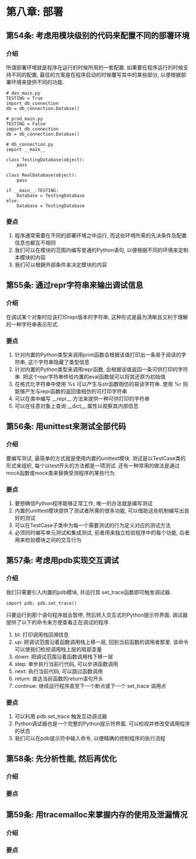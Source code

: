 # 第八章: 部署 #

## 第54条: 考虑用模块级别的代码来配置不同的部署环境 ##

### 介绍 ###

所谓部署环境就是程序在运行的时候所用的一套配置. 如果要在程序运行的时候支持不同的配置, 最佳的方案是在程序启动的时候覆写其中的某些部分, 以便根据部署环境来提供不同的功能.

```
# dev_main.py
TESTING = True
import db_connection
db = db_connection.Databse()

# prod_main.py
TESTING = False
import db_connection
db = db_connection.Databse()

# db_connection.py
import __main__

class TestingDatabase(object):
    pass
    
class RealDatabase(object):
    pass
    
if __main__.TESTING:
    Database = TestingDatabase
else:
    Database = TestingDatabase
```

### 要点 ###

1. 程序通常需要在不同的部署环境之中运行, 而这些环境所需的先决条件及配置信息也都互不相同
2. 我们可以在模块的范围内编写普通的Python语句, 以便根据不同的环境来定制本模块的内容
3. 我们可以根据外部条件来决定模块的内容

## 第55条: 通过repr字符串来输出调试信息 ##

### 介绍 ###

在调试某个对象时应该打印repr版本的字符串, 这种形式是最为清晰且又利于理解的一种字符串表示形式.

### 要点 ###

1. 针对内置的Python类型来调用print函数会根据该值打印出一条易于阅读的字符串, 这个字符串隐藏了类型信息
2. 针对内置的Python类型来调用repr函数, 会根据该值返回一条可供打印的字符串. 把这个repr字符串传给内置的eval函数就可以将其还原为初始值
3. 在格式化字符串中使用 %s 可以产生与str函数相仿的易读字符串. 使用 %r 则能够产生与repr函数的返回值相仿的可打印字符串
4. 可以在类中编写 \_\_repr\_\_ 方法来提供一种可供打印的字符串
5. 可以在任意对象上查询 \_\_dict\_\_ 属性以观察其内部信息

## 第56条: 用unittest来测试全部代码 ##

### 介绍 ###

要编写测试, 最简单的方式就是使用内置的unittest模块. 测试是以TestCase类的形式来组织, 每个以test开头的方法都是一项测试. 还有一种常用的做法是通过mock函数或mock类来替换受测程序的某些行为.


### 要点 ###

1. 要想确信Python程序能够正常工作, 唯一的办法就是编写测试
2. 内置的unittest模块提供了测试者所需的很多功能, 可以借助这些机制编写出良好的测试
3. 可以在TestCase子类中为每一个需要测试的行为定义对应的测试方法
4. 必须同时编写单元测试和集成测试, 前者用来独立检验程序中的每个功能, 后者用来检验模块之间的交互行为

## 第57条: 考虑用pdb实现交互调试 ##

### 介绍 ###

我们只需要引入内置的pdb模块, 并运行其 set\_trace函数即可触发调试器.

```
import pdb; pdb.set_trace()
```

只要运行到那个语句程序就会暂停, 然后转入交互式的Python提示符界面.
调试器提供了以下的命令来方便查看正在调试的程序.

1. bt: 打印调用栈回溯信息
2. up: 把调试范围沿着函数调用栈上移一层, 回到当前函数的调用者那里. 该命令可以使我们检视调用栈上层的局部变量
3. down: 把调试范围沿着函数调用栈下移一层
4. step: 单步执行当前行代码, 可以步进函数调用
5. next: 执行当前代码, 可以跳过函数调用
6. return: 直达当前函数的return语句开头
7. continue: 继续运行程序直至下一个断点或下一个 set\_trace 调用点

### 要点 ###

1. 可以利用 pdb.set\_trace 触发互动调试器
2. Python调试器也是一个完整的Python提示符界面, 可以检视并修改受调用程序的状态
3. 我们可以在pdb提示符中输入命令, 以便精确的控制程序的执行流程

## 第58条: 先分析性能, 然后再优化 ##

### 介绍 ###

### 要点 ###

## 第59条: 用tracemalloc来掌握内存的使用及泄漏情况 ##

### 介绍 ###

### 要点 ###

